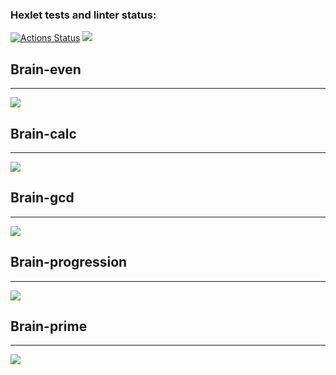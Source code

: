 ### Hexlet tests and linter status:
[![Actions Status](https://github.com/ofey51/frontend-project-lvl1/workflows/hexlet-check/badge.svg)](https://github.com/ofey51/frontend-project-lvl1/actions)
<a href="https://codeclimate.com/github/ofey51/frontend-project-lvl1/maintainability"><img src="https://api.codeclimate.com/v1/badges/7fe7f74b41b1d176488d/maintainability" /></a>
<h2>Brain-even</h2>
<hr>
<a href="https://asciinema.org/a/hCkc9wfoWd8mUBtaL0saOoyV8" target="_blank"><img src="https://asciinema.org/a/hCkc9wfoWd8mUBtaL0saOoyV8.svg" /></a>
<h2>Brain-calc</h2>
<hr>
<a href="https://asciinema.org/a/uUL5i5OAmOoXVxmzbsJ2DvUar" target="_blank"><img src="https://asciinema.org/a/uUL5i5OAmOoXVxmzbsJ2DvUar.svg" /></a>
<h2>Brain-gcd</h2>
<hr>
<a href="https://asciinema.org/a/tmWqQFKQZMotKRsq9cfxXCElz" target="_blank"><img src="https://asciinema.org/a/tmWqQFKQZMotKRsq9cfxXCElz.svg" /></a>
<h2>Brain-progression</h2>
<hr>
<a href="https://asciinema.org/a/XWHfpEqJZyYNUmJTq8k9VPYUI" target="_blank"><img src="https://asciinema.org/a/XWHfpEqJZyYNUmJTq8k9VPYUI.svg" /></a>
<h2>Brain-prime</h2>
<hr>
<a href="https://asciinema.org/a/pWvW9JgiC7BwrJdUhvqaKQOmo" target="_blank"><img src="https://asciinema.org/a/pWvW9JgiC7BwrJdUhvqaKQOmo.svg" /></a>